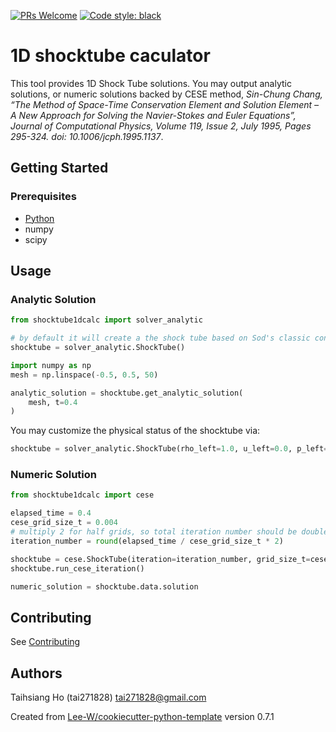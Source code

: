 [![PRs Welcome](https://img.shields.io/badge/PRs-welcome-brightgreen.svg?style=flat-square)](http://makeapullrequest.com)
[![Code style: black](https://img.shields.io/badge/code%20style-black-000000.svg)](https://github.com/psf/black)

# 1D shocktube caculator
This tool provides 1D Shock Tube solutions. You may output analytic solutions, or numeric solutions backed by CESE
method, *Sin-Chung Chang, “The Method of Space-Time Conservation Element and Solution Element – A New Approach for
Solving the Navier-Stokes and Euler Equations”, Journal of Computational Physics, Volume 119, Issue 2, July 1995, Pages 295-324. doi: 10.1006/jcph.1995.1137*.

## Getting Started

### Prerequisites
* [Python](https://www.python.org/downloads/)
* numpy
* scipy

## Usage
### Analytic Solution
```python
from shocktube1dcalc import solver_analytic

# by default it will create a the shock tube based on Sod's classic condition.
shocktube = solver_analytic.ShockTube()

import numpy as np
mesh = np.linspace(-0.5, 0.5, 50)

analytic_solution = shocktube.get_analytic_solution(
    mesh, t=0.4
)
```


You may customize the physical status of the shocktube via:
```python
shocktube = solver_analytic.ShockTube(rho_left=1.0, u_left=0.0, p_left=1.0, rho_right=0.125, u_right=0.0, p_right=0.1)
```


### Numeric Solution
```python
from shocktube1dcalc import cese

elapsed_time = 0.4
cese_grid_size_t = 0.004
# multiply 2 for half grids, so total iteration number should be double
iteration_number = round(elapsed_time / cese_grid_size_t * 2)

shocktube = cese.ShockTube(iteration=iteration_number, grid_size_t=cese_grid_size_t)
shocktube.run_cese_iteration()

numeric_solution = shocktube.data.solution
```

## Contributing
See [Contributing](contributing.md)

## Authors
Taihsiang Ho (tai271828) <tai271828@gmail.com>


Created from [Lee-W/cookiecutter-python-template](https://github.com/Lee-W/cookiecutter-python-template/tree/0.7.1) version 0.7.1
